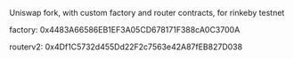 Uniswap fork, with custom factory and router contracts, for rinkeby testnet

factory: 0x4483A66586EB1EF3A05CD678171F388cA0C3700A

routerv2: 0x4Df1C5732d455Dd22F2c7563e42A87fEB827D038
